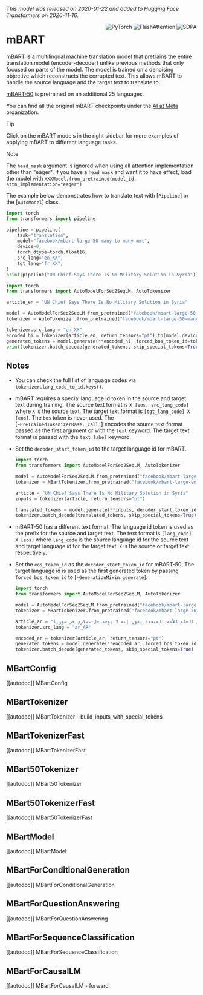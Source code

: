 <!--Copyright 2020 The HuggingFace Team. All rights reserved.

Licensed under the Apache License, Version 2.0 (the "License"); you may not use this file except in compliance with
the License. You may obtain a copy of the License at

http://www.apache.org/licenses/LICENSE-2.0

Unless required by applicable law or agreed to in writing, software distributed under the License is distributed on
an "AS IS" BASIS, WITHOUT WARRANTIES OR CONDITIONS OF ANY KIND, either express or implied. See the License for the
specific language governing permissions and limitations under the License.

⚠️ Note that this file is in Markdown but contain specific syntax for our doc-builder (similar to MDX) that may not be
rendered properly in your Markdown viewer.

-->
*This model was released on 2020-01-22 and added to Hugging Face Transformers on 2020-11-16.*

<div style="float: right;">
  <div class="flex flex-wrap space-x-1">
    <img alt="PyTorch" src="https://img.shields.io/badge/PyTorch-DE3412?style=flat&logo=pytorch&logoColor=white">
    <img alt="FlashAttention" src="https://img.shields.io/badge/%E2%9A%A1%EF%B8%8E%20FlashAttention-eae0c8?style=flat">
    <img alt="SDPA" src="https://img.shields.io/badge/SDPA-DE3412?style=flat&logo=pytorch&logoColor=white">
  </div>
</div>

# mBART

[mBART](https://huggingface.co/papers/2001.08210) is a multilingual machine translation model that pretrains the entire translation model (encoder-decoder) unlike previous methods that only focused on parts of the model. The model is trained on a denoising objective which reconstructs the corrupted text. This allows mBART to handle the source language and the target text to translate to.

[mBART-50](https://huggingface.co/paper/2008.00401) is pretrained on an additional 25 languages.

You can find all the original mBART checkpoints under the [AI at Meta](https://huggingface.co/facebook?search_models=mbart) organization.

> [!TIP]
> Click on the mBART models in the right sidebar for more examples of applying mBART to different language tasks.

> [!NOTE]
> The `head_mask` argument is ignored when using all attention implementation other than "eager". If you have a `head_mask` and want it to have effect, load the model with `XXXModel.from_pretrained(model_id, attn_implementation="eager")`

The example below demonstrates how to translate text with [`Pipeline`] or the [`AutoModel`] class.

<hfoptions id="usage">
<hfoption id="Pipeline">

```py
import torch
from transformers import pipeline

pipeline = pipeline(
    task="translation",
    model="facebook/mbart-large-50-many-to-many-mmt",
    device=0,
    torch_dtype=torch.float16,
    src_lang="en_XX",
    tgt_lang="fr_XX",
)
print(pipeline("UN Chief Says There Is No Military Solution in Syria"))
```

</hfoption>
<hfoption id="AutoModel">

```py
import torch
from transformers import AutoModelForSeq2SeqLM, AutoTokenizer

article_en = "UN Chief Says There Is No Military Solution in Syria"

model = AutoModelForSeq2SeqLM.from_pretrained("facebook/mbart-large-50-many-to-many-mmt", torch_dtype=torch.bfloat16, attn_implementation="sdpa", device_map="auto")
tokenizer = AutoTokenizer.from_pretrained("facebook/mbart-large-50-many-to-many-mmt")

tokenizer.src_lang = "en_XX"
encoded_hi = tokenizer(article_en, return_tensors="pt").to(model.device)
generated_tokens = model.generate(**encoded_hi, forced_bos_token_id=tokenizer.lang_code_to_id["fr_XX"], cache_implementation="static")
print(tokenizer.batch_decode(generated_tokens, skip_special_tokens=True))
```

</hfoption>
</hfoptions>

## Notes

- You can check the full list of language codes via `tokenizer.lang_code_to_id.keys()`.
- mBART requires a special language id token in the source and target text during training. The source text format is `X [eos, src_lang_code]` where `X` is the source text. The target text format is `[tgt_lang_code] X [eos]`. The `bos` token is never used. The [`~PreTrainedTokenizerBase._call_`] encodes the source text format passed as the first argument or with the `text` keyword. The target text format is passed with the `text_label` keyword.
- Set the `decoder_start_token_id` to the target language id for mBART.

    ```py
    import torch
    from transformers import AutoModelForSeq2SeqLM, AutoTokenizer

    model = AutoModelForSeq2SeqLM.from_pretrained("facebook/mbart-large-en-ro", torch_dtype=torch.bfloat16, attn_implementation="sdpa", device_map="auto")
    tokenizer = MBartTokenizer.from_pretrained("facebook/mbart-large-en-ro", src_lang="en_XX")

    article = "UN Chief Says There Is No Military Solution in Syria"
    inputs = tokenizer(article, return_tensors="pt")

    translated_tokens = model.generate(**inputs, decoder_start_token_id=tokenizer.lang_code_to_id["ro_RO"])
    tokenizer.batch_decode(translated_tokens, skip_special_tokens=True)[0]
    ```

- mBART-50 has a different text format. The language id token is used as the prefix for the source and target text. The text format is `[lang_code] X [eos]` where `lang_code` is the source language id for the source text and target language id for the target text. `X` is the source or target text respectively.
- Set the `eos_token_id` as the `decoder_start_token_id` for mBART-50. The target language id is used as the first generated token by passing `forced_bos_token_id` to [`~GenerationMixin.generate`].

    ```py
    import torch
    from transformers import AutoModelForSeq2SeqLM, AutoTokenizer

    model = AutoModelForSeq2SeqLM.from_pretrained("facebook/mbart-large-50-many-to-many-mmt", torch_dtype=torch.bfloat16, attn_implementation="sdpa", device_map="auto")
    tokenizer = MBartTokenizer.from_pretrained("facebook/mbart-large-50-many-to-many-mmt")

    article_ar = "الأمين العام للأمم المتحدة يقول إنه لا يوجد حل عسكري في سوريا."
    tokenizer.src_lang = "ar_AR"

    encoded_ar = tokenizer(article_ar, return_tensors="pt")
    generated_tokens = model.generate(**encoded_ar, forced_bos_token_id=tokenizer.lang_code_to_id["en_XX"])
    tokenizer.batch_decode(generated_tokens, skip_special_tokens=True)
    ```

## MBartConfig

[[autodoc]] MBartConfig

## MBartTokenizer

[[autodoc]] MBartTokenizer
    - build_inputs_with_special_tokens

## MBartTokenizerFast

[[autodoc]] MBartTokenizerFast

## MBart50Tokenizer

[[autodoc]] MBart50Tokenizer

## MBart50TokenizerFast

[[autodoc]] MBart50TokenizerFast

## MBartModel

[[autodoc]] MBartModel

## MBartForConditionalGeneration

[[autodoc]] MBartForConditionalGeneration

## MBartForQuestionAnswering

[[autodoc]] MBartForQuestionAnswering

## MBartForSequenceClassification

[[autodoc]] MBartForSequenceClassification

## MBartForCausalLM

[[autodoc]] MBartForCausalLM
    - forward
